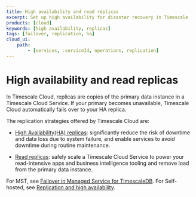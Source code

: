 ```yaml
---
title: High availability and read replicas
excerpt: Set up high availability for disaster recovery in Timescale
products: [cloud]
keywords: [high availability, replicas]
tags: [failover, replication, ha]
cloud_ui:
    path:
        - [services, :serviceId, operations, replication]
---
```


# High availability and read replicas

In Timescale Cloud, replicas are copies of the primary data instance in a Timescale Cloud Service. 
If your primary becomes unavailable, Timescale Cloud automatically fails over to your HA replica.

The replication strategies offered by Timescale Cloud are:

- [High Availability(HA) replicas][ha-replica]: significantly reduce the risk of downtime and data 
  loss due to system failure, and enable services to avoid downtime during routine maintenance.

- [Read replicas][read-replica]: safely scale a Timescale Cloud Service to power your read-intensive
  apps and business intelligence tooling and remove load from the primary data instance.


For MST, see [Failover in Managed Service for TimescaleDB][mst-failover]. 
For Self-hosted, see [Replication and high availability][self-hosted-ha].

[ha-replica]: /use-timescale/:currentVersion:/ha-replicas/high-availability/
[read-replica]: /use-timescale/:currentVersion:/ha-replicas/read-scaling/
[mst-failover]: /mst/:currentVersion:/failover/
[self-hosted-ha]: /self-hosted/:currentVersion:/replication-and-ha/
